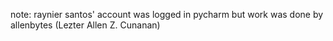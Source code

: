 note: raynier santos' account was logged in pycharm but work was done by allenbytes (Lezter Allen Z. Cunanan)
